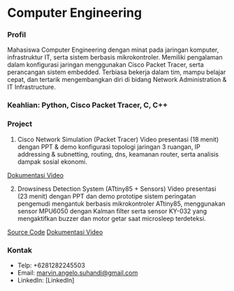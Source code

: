 # **Computer Engineering**

### Profil
Mahasiswa Computer Engineering dengan minat pada jaringan komputer, infrastruktur IT, serta sistem berbasis mikrokontroler. Memiliki pengalaman dalam konfigurasi jaringan menggunakan Cisco Packet Tracer, serta perancangan sistem embedded. Terbiasa bekerja dalam tim, mampu belajar cepat, dan tertarik mengembangkan diri di bidang Network Administration & IT Infrastructure.

### Keahlian: Python, Cisco Packet Tracer, C, C++

### Project
1. Cisco Network Simulation (Packet Tracer)
   Video presentasi (18 menit) dengan PPT & demo konfigurasi topologi jaringan 3 ruangan, IP addressing & subnetting, routing, dns, keamanan router, serta analisis dampak sosial ekonomi.

[Dokumentasi Video](https://youtu.be/wfBFI1OXtcA)

2. Drowsiness Detection System (ATtiny85 + Sensors)
   Video presentasi (23 menit) dengan PPT dan demo prototipe sistem peringatan pengemudi mengantuk berbasis mikrokontroler ATtiny85, menggunakan sensor MPU6050 dengan Kalman filter serta sensor KY-032 yang mengaktifkan buzzer dan motor getar saat microsleep terdeteksi.

[Source Code]()
[Dokumentasi Video]()


### Kontak
- Telp: +6281282245503
- Email: marvin.angelo.suhandi@gmail.com
- LinkedIn: [LinkedIn]
